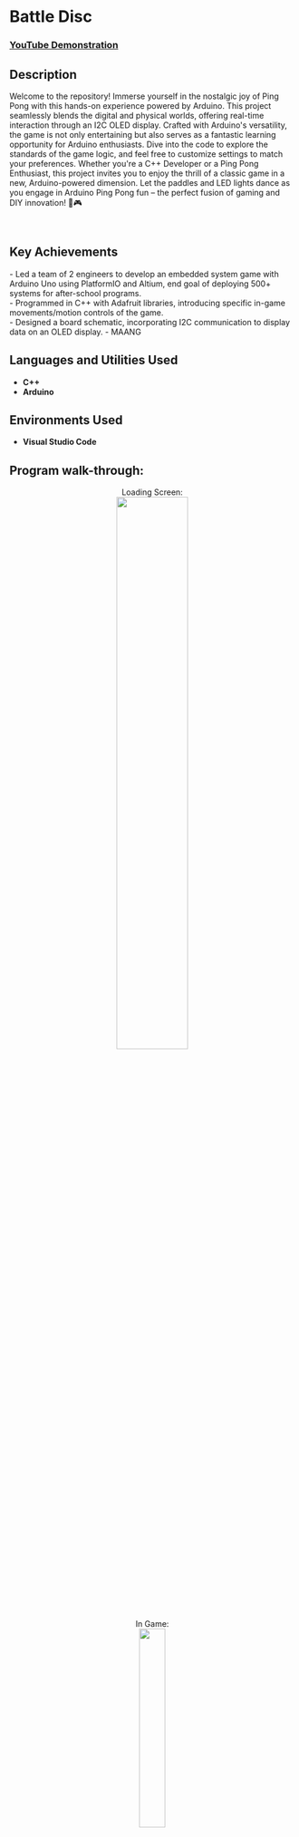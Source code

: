 <h1>Battle Disc</h1>

 ### [YouTube Demonstration]()

<h2>Description</h2>

Welcome to the repository! Immerse yourself in the nostalgic joy of Ping Pong with this hands-on experience powered by Arduino. This project seamlessly blends the digital and physical worlds, offering real-time interaction through an I2C OLED display. Crafted with Arduino's versatility, the game is not only entertaining but also serves as a fantastic learning opportunity for Arduino enthusiasts. Dive into the code to explore the standards of the game logic, and feel free to customize settings to match your preferences. Whether you're a C++ Developer or a Ping Pong Enthusiast, this project invites you to enjoy the thrill of a classic game in a new, Arduino-powered dimension. Let the paddles and LED lights dance as you engage in Arduino Ping Pong fun – the perfect fusion of gaming and DIY innovation! 🏓🎮

<br />

<h2>Key Achievements</h2>
- Led a team of 2 engineers to develop an embedded system game with Arduino Uno using PlatformIO and Altium, end goal of deploying 500+ systems for after-school programs.<br />
- Programmed in C++ with Adafruit libraries, introducing specific in-game movements/motion controls of the game.<br />
- Designed a board schematic, incorporating I2C communication to display data on an OLED display.
- MAANG


<h2>Languages and Utilities Used</h2>

- <b>C++</b> 
- <b>Arduino</b>

<h2>Environments Used </h2>

- <b>Visual Studio Code</b>

<h2>Program walk-through:</h2>


<p align="center">
Loading Screen: <br/>
<img src="https://i.imgur.com/I8a9Z8k.jpg" height="50%" width="50%" />
<br />
<br />

<p align="center">
In Game: <br/>
<img src="https://i.imgur.com/4Y7TW9o.jpg" height="30%" width="30%" />
<br />
<br />
